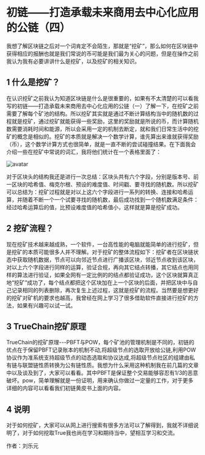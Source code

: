 # 初链——打造承载未来商用去中心化应用的公链（四）
我想了解区块链之后对一个词肯定不会陌生，那就是“挖矿”，那么如何在区块链中获得相应的报酬也就是我们常说的币可能是我们最为关心的问题，但是在操作之前我认为我有必要讲讲什么是挖矿，以及挖矿的相关知识。
## 1 什么是挖矿？
在认识挖矿之前我认为知道区块链是什么是很重要的，如果有不太清楚的可以看我写的初链——打造承载未来商用去中心化应用的公链（一）了解一下，在挖矿之前需要了解每个矿池的结构。所以挖矿其实就是通过不断计算结构当中的随机数的过程就是挖矿，通过挖矿就能获得一些奖励，这里的奖励就是所说的币，而计算随机数需要消耗时间和能源，所以会采用一定的机制去断定，就和我们日常生活中的挖矿的概念是相似的。挖矿的本质就是解决一个数学计算，谁先算出来谁就获得奖励（币），这个数学计算方式也很简单，就是一直不断的尝试碰撞结果。在下面我会介绍一些在挖矿中常说的词汇，我将他们统计在一个表格里面了：

![avatar](https://github.com/truechain/wiki/blob/master/analysis/truechain-consensus-core/img/4.1.png)

对于区块头的结构我还是进行一次总结：区块头共有六个字段，分别是版本号、前一区块的哈希值、梅克尔根、预设的难度值、时间戳、要寻找的随机数。所以挖矿可以总结为：挖矿过程就是对以上这六个字段进行一系列的转换、连接和哈希运算，并随着不断一个一个试要寻找的随机数，最后成功找到一个随机数满足条件：经过哈希运算后的值，比预设难度值的哈希值小，这样就是算是挖矿成功。
## 2 挖矿流程？
现在挖矿技术越来越成熟，一个软件，一台高性能的电脑就能简单的进行挖矿，但是挖矿的本质可能很多人并不理解。对于挖矿的整体流程如下：挖矿者在区块链状态中获取随机数据，节点可以向邻近节点进行广播该区块，邻近节点收到该区块，对以上六个字段进行同样的运算，验证合规，再向其它结点转播，其它结点也用同样的算法进行验证，如果全网有一定比例的的结点都验证成功，这个区块就算真正地“挖矿”成功了，每个结点都把这个区块加在上一个区块的后面，并把区块中与自己记录相同的列表删除，再次复生上述过程，这就是挖矿的流程。当然要是想更好的挖矿对矿机的要求也越高，我曾经在网上学习了很多借助软件直接进行挖矿的方法，如果有兴趣可以试一试。
## 3 TrueChain挖矿原理
TrueChain的挖矿原理---PBFT与POW，每个矿池的管理机制是不同的，初链的优点在于保留PBFT记录账本的机制不动,将超级节点的选取开放给公链,利用POW协议作为准系统支持超级节点的动态选取和协议达成,将超级节点社区的组建由私有链与联盟链性质转换为公有链性质。我想为什么采用这种机制我在前几篇的文章中以及谈及到了，大家可以看看。其中PBFT是保证整个交易能够容忍有1/3的恶意破坏。pow，简单理解就是一份证明，用来确认你做过一定量的工作，对于更多详细的内容可以看看我们初链黄皮书上面的内容。
## 4 说明
对于如何挖矿，大家可以从网上进行搜索有很多方法可以了解得到，我就不详细说明了，对于如何挖取True我也尚在学习和期待当中，望相互学习和交流。

作者：刘乐元
